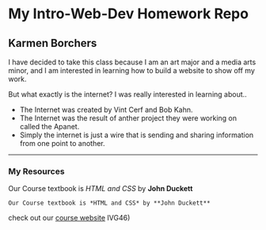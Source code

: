 # My Intro-Web-Dev Homework Repo
## Karmen Borchers
I have decided to take this class because I am an art major and a media arts minor, and I am interested in learning how to build a website to show off my work.

But what exactly is the internet? I was really interested in learning about..
* The Internet was created by Vint Cerf and Bob Kahn.
* The Internet was the result of anther project they were working on called the Apanet.
* Simply the internet is just a wire that is sending and sharing information from one point to another.
***

### My Resources
Our Course textbook is *HTML and CSS* by **John Duckett**

```Our Course textbook is *HTML and CSS* by **John Duckett**```

 check out our [course website](https://media-ed-online.github.io/intro-web-dev/)
   IVG46)
